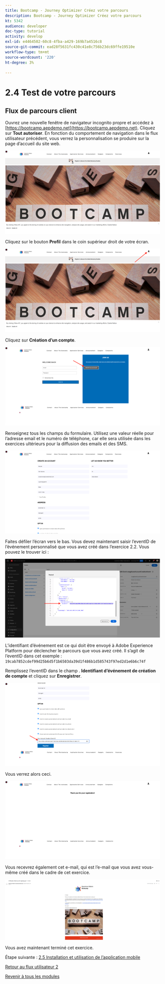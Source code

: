 ```yaml
---
title: Bootcamp - Journey Optimizer Créez votre parcours
description: Bootcamp - Journey Optimizer Créez votre parcours
kt: 5342
audience: developer
doc-type: tutorial
activity: develop
exl-id: e4464502-60c8-4fba-a429-169b7a4516c8
source-git-commit: ead28f5631fc430c41e8c756b23dc69ffe19510e
workflow-type: tm+mt
source-wordcount: '220'
ht-degree: 3%

---
```


# 2.4 Test de votre parcours

## Flux de parcours client

Ouvrez une nouvelle fenêtre de navigateur incognito propre et accédez à [https://bootcamp.aepdemo.net](https://bootcamp.aepdemo.net). Cliquez sur **Tout autoriser**. En fonction du comportement de navigation dans le flux utilisateur précédent, vous verrez la personnalisation se produire sur la page d’accueil du site web.

![DSN](./images/web8a.png)

Cliquez sur le bouton **Profil** dans le coin supérieur droit de votre écran.

![Démonstration](./images/web8b.png)

Cliquez sur **Création d’un compte**.

![Démonstration](./images/pv5.png)

Renseignez tous les champs du formulaire. Utilisez une valeur réelle pour l’adresse email et le numéro de téléphone, car elle sera utilisée dans les exercices ultérieurs pour la diffusion des emails et des SMS.

![Démonstration](./images/pv7a.png)

Faites défiler l’écran vers le bas. Vous devez maintenant saisir l’eventID de l’événement personnalisé que vous avez créé dans l’exercice 2.2. Vous pouvez le trouver ici :

![ACOP](./images/payloadeventID.png)

L’identifiant d’événement est ce qui doit être envoyé à Adobe Experience Platform pour déclencher le parcours que vous avez créé. Il s’agit de l’eventID dans cet exemple : `19cab7852cdef99d25b6d5f1b6503da39d1f486b1d585743f97ed2d1e6b6c74f`

Remplissez l’eventID dans le champ . **Identifiant d’événement de création de compte** et cliquez sur **Enregistrer**.

![Démonstration](./images/pv8a.png)

Vous verrez alors ceci.

![Démonstration](./images/pv9.png)

Vous recevrez également cet e-mail, qui est l’e-mail que vous avez vous-même créé dans le cadre de cet exercice.

![Démonstration](./images/pv10a.png)

Vous avez maintenant terminé cet exercice.

Étape suivante : [2.5 Installation et utilisation de l’application mobile](./ex5.md)

[Retour au flux utilisateur 2](./uc2.md)

[Revenir à tous les modules](../../overview.md)
